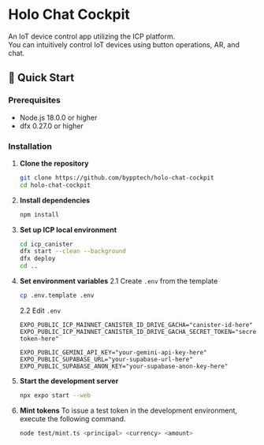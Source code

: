 # Holo Chat Cockpit

An IoT device control app utilizing the ICP platform.  
You can intuitively control IoT devices using button operations, AR, and chat.

## 🚀 Quick Start

### Prerequisites
- Node.js 18.0.0 or higher
- dfx 0.27.0 or higher

### Installation

1. **Clone the repository**
   ```bash
   git clone https://github.com/bypptech/holo-chat-cockpit
   cd holo-chat-cockpit
   ```

2. **Install dependencies**
   ```bash
   npm install
   ```

3. **Set up ICP local environment**
   ```bash
   cd icp_canister
   dfx start --clean --background
   dfx deploy
   cd ..
   ```

4. **Set environment variables**
   2.1 Create `.env` from the template
   ```bash
   cp .env.template .env
   ```
   2.2 Edit `.env`
   ```env
   EXPO_PUBLIC_ICP_MAINNET_CANISTER_ID_DRIVE_GACHA="canister-id-here"
   EXPO_PUBLIC_ICP_MAINNET_CANISTER_ID_DRIVE_GACHA_SECRET_TOKEN="secret-token-here"

   EXPO_PUBLIC_GEMINI_API_KEY="your-gemini-api-key-here"
   EXPO_PUBLIC_SUPABASE_URL="your-supabase-url-here"
   EXPO_PUBLIC_SUPABASE_ANON_KEY="your-supabase-anon-key-here"
   ```

5. **Start the development server**
   ```bash
   npx expo start --web
   ```

6. **Mint tokens**
   To issue a test token in the development environment, execute the following command.
   ```bash
   node test/mint.ts <principal> <currency> <amount>
   ```
